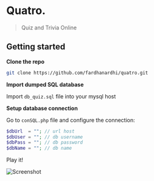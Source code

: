 # Quatro.
> Quiz and Trivia Online
## Getting started

**Clone the repo**

```sh
git clone https://github.com/fardhanardhi/quatro.git
```

**Import dumped SQL database**

Import `db_quiz.sql` file into your mysql host

**Setup database connection**

Go to `conSQL.php` file and configure the connection:

```php
$dbUrl  = ""; // url host
$dbUser = ""; // db username
$dbPass = ""; // db password
$dbName = ""; // db name
```

Play it!

![Screenshot](https://raw.githubusercontent.com/fardhanardhi/quatro/master/image/login.png)
